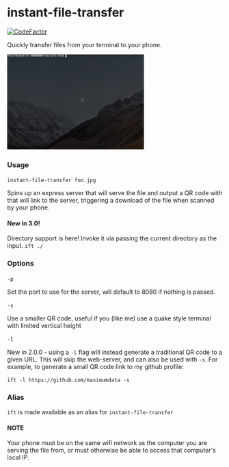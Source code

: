 # instant-file-transfer

[![CodeFactor](https://www.codefactor.io/repository/github/maximumdata/instant-file-transfer/badge)](https://www.codefactor.io/repository/github/maximumdata/instant-file-transfer)

Quickly transfer files from your terminal to your phone.

![Example GIF](animation.gif?raw=true 'Example GIF')

### Usage

`instant-file-transfer foo.jpg`

Spins up an express server that will serve the file and output a QR code with that will link to the server, triggering a download of the file when scanned by your phone.

#### New in 3.0!

Directory support is here! Invoke it via passing the current directory as the input. `ift ./`

### Options

`-p`

Set the port to use for the server, will default to 8080 if nothing is passed.

`-s`

Use a smaller QR code, useful if you (like me) use a quake style terminal with limited vertical height

`-l`

New in 2.0.0 - using a `-l` flag will instead generate a traditional QR code to a given URL. This will skip the web-server, and can also be used with `-s`. For example, to generate a small QR code link to my github profile:

```
ift -l https://github.com/maximumdata -s
```

### Alias

`ift` is made available as an alias for `instant-file-transfer`

#### NOTE

Your phone must be on the same wifi network as the computer you are serving the file from, or must otherwise be able to access that computer's local IP.
